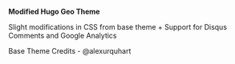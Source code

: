 <b>Modified Hugo Geo Theme</b> <br/>

Slight modifications in CSS from base theme + Support for Disqus Comments and Google Analytics<br/>

Base Theme Credits - @alexurquhart
